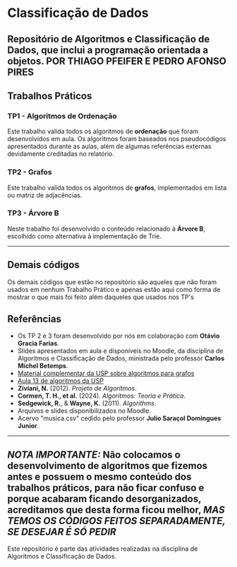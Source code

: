 # Classificação de Dados 
Repositório de Algoritmos e Classificação de Dados, que inclui a programação orientada a objetos.
POR THIAGO PFEIFER E PEDRO AFONSO PIRES
---

## Trabalhos Práticos

### TP1 - Algoritmos de Ordenação
Este trabalho valida todos os algoritmos de **ordenação** que foram desenvolvidos em aula. Os algoritmos foram baseados nos pseudocódigos apresentados durante as aulas, além de algumas referências externas devidamente creditadas no relatório.

### TP2 - Grafos
Este trabalho valida todos os algoritmos de **grafos**, implementados em lista ou matriz de adjacências.

### TP3 - Árvore B
Neste trabalho foi desenvolvido o conteúdo relacionado à **Árvore B**, escolhido como alternativa à implementação de Trie.

---
## Demais códigos

Os demais códigos que estão no repositório são aqueles que não foram usados em nenhum Trabalho Prático e apenas estão aqui como forma de mostrar o que mais foi feito além daqueles que usados nos TP's


## Referências

- Os TP 2 e 3 foram desenvolvido por nós em colaboração com **Otávio Gracia Farias**.
- Slides apresentados em aula e disponíveis no Moodle, da disciplina de Algoritmos e Classificação de Dados, ministrada pelo professor **Carlos Michel Betemps**.
- [Material complementar da USP sobre algoritmos para grafos](https://www.ime.usp.br/~pf/algoritmos_para_grafos/aulas/bellman-ford.html)
- [Aula 13 de algoritmos da USP](https://www.each.usp.br/digiampietri/SIN5013/Karina_Aula13AA.pdf)
- **Ziviani, N.** (2012). *Projeto de Algoritmos*.
- **Cormen, T. H., et al.** (2024). *Algoritmos: Teoria e Prática*.
- **Sedgewick, R.**, & **Wayne, K.** (2011). *Algorithms*.
- Arquivos e slides disponibilizados no Moodle.
- Acervo "musica.csv" cedido pelo professor **Julio Saraçol Domingues Junior**.

---
*NOTA IMPORTANTE:*
Não colocamos o desenvolvimento de algoritmos que fizemos antes e possuem o mesmo conteúdo dos trabalhos práticos, para não ficar confuso e porque acabaram ficando desorganizados, acreditamos que desta forma ficou melhor, *MAS TEMOS OS CÓDIGOS FEITOS SEPARADAMENTE, SE DESEJAR É SÓ PEDIR*
---

Este repositório é parte das atividades realizadas na disciplina de Algoritmos e Classificação de Dados.
